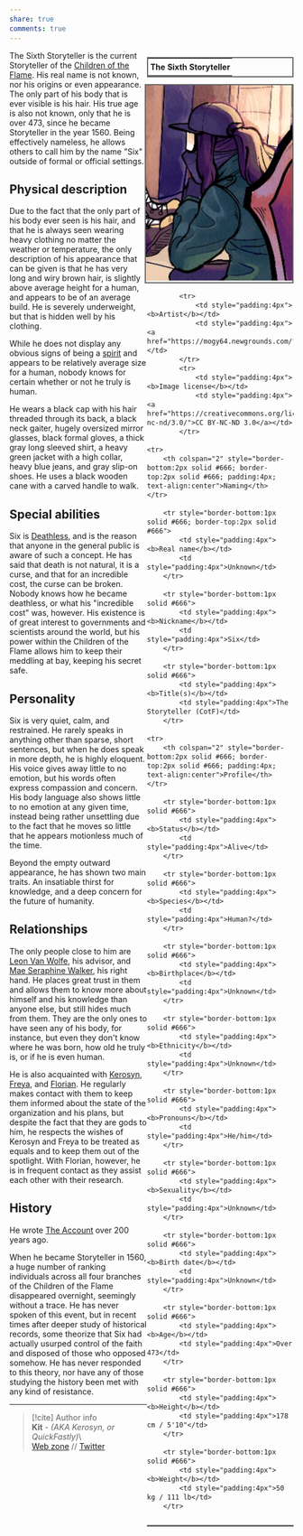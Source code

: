 ```yaml
---  
share: true  
comments: true  
---  
```

<div style="float:right; clear:right; width:260px; margin:0 0 0 14; border-collapse:collapse">  
  <table style="float:right; clear:right; width:260px; margin:0 0 0 14; border:2px solid #666; line-height:1.5; border-collapse:collapse; font-size:smaller">  
	<tr>  
		<th colspan="2" style="border-bottom:2px solid #666; font-size:larger; padding:4px; text-align:center">The Sixth Storyteller</th>  
	</tr></table>  
  </div>  
  
  <span align="center" style="float:right; clear:right; width:260px; margin:0 0 0 14; padding:4 0 0 0; border:2px solid #666; border-collapse:collapse">![250](../../assets/img/Storyteller%20portrait.png)</span>  
  
  <div style="float:right; clear:right; width:260px; margin:0 0 0 14; border-collapse:collapse">  
    <table style="float:right; clear:right; width:260px; margin:0 0 7 14; border:2px solid #666; border-top:1px solid #666; line-height:1.5; border-collapse:collapse; font-size:smaller">  
			  
			<tr>  
				<td style="padding:4px"><b>Artist</b></td>  
				<td style="padding:4px"><a href="https://mogy64.newgrounds.com/">mogy64</a></td>  
			</tr>  
			<tr>  
				<td style="padding:4px"><b>Image license</b></td>  
				<td style="padding:4px"><a href="https://creativecommons.org/licenses/by-nc-nd/3.0/">CC BY-NC-ND 3.0</a></td>  
			</tr>  
		  
	<tr>  
		<th colspan="2" style="border-bottom:2px solid #666; border-top:2px solid #666; padding:4px; text-align:center">Naming</th>  
	</tr>  
			  
		<tr style="border-bottom:1px solid #666; border-top:2px solid #666">  
			<td style="padding:4px"><b>Real name</b></td>  
			<td style="padding:4px">Unknown</td>  
		</tr>  
	  
		<tr style="border-bottom:1px solid #666">  
			<td style="padding:4px"><b>Nickname</b></td>  
			<td style="padding:4px">Six</td>  
		</tr>  
	  
		<tr style="border-bottom:1px solid #666">  
			<td style="padding:4px"><b>Title(s)</b></td>  
			<td style="padding:4px">The Storyteller (CotF)</td>  
		</tr>  
	  
	<tr>  
		<th colspan="2" style="border-bottom:2px solid #666; border-top:2px solid #666; padding:4px; text-align:center">Profile</th>  
	</tr>  
		  
		<tr style="border-bottom:1px solid #666">  
			<td style="padding:4px"><b>Status</b></td>  
			<td style="padding:4px">Alive</td>  
		</tr>  
	  
		<tr style="border-bottom:1px solid #666">  
			<td style="padding:4px"><b>Species</b></td>  
			<td style="padding:4px">Human?</td>  
		</tr>  
	  
		<tr style="border-bottom:1px solid #666">  
			<td style="padding:4px"><b>Birthplace</b></td>  
			<td style="padding:4px">Unknown</td>  
		</tr>  
	  
		<tr style="border-bottom:1px solid #666">  
			<td style="padding:4px"><b>Ethnicity</b></td>  
			<td style="padding:4px">Unknown</td>  
		</tr>	  
	  
		<tr style="border-bottom:1px solid #666">  
			<td style="padding:4px"><b>Pronouns</b></td>  
			<td style="padding:4px">He/him</td>  
		</tr>  
	  
		<tr style="border-bottom:1px solid #666">  
			<td style="padding:4px"><b>Sexuality</b></td>  
			<td style="padding:4px">Unknown</td>  
		</tr>  
	  
		<tr style="border-bottom:1px solid #666">  
			<td style="padding:4px"><b>Birth date</b></td>  
			<td style="padding:4px">Unknown</td>  
		</tr>  
	  
		<tr style="border-bottom:1px solid #666">  
			<td style="padding:4px"><b>Age</b></td>  
			<td style="padding:4px">Over 473</td>  
		</tr>  
	  
		<tr style="border-bottom:1px solid #666">  
			<td style="padding:4px"><b>Height</b></td>  
			<td style="padding:4px">178 cm / 5'10"</td>  
		</tr>  
	  
		<tr style="border-bottom:1px solid #666">  
			<td style="padding:4px"><b>Weight</b></td>  
			<td style="padding:4px">50 kg / 111 lb</td>  
		</tr>  
	  
  </table>  
</div>  
  
The Sixth Storyteller is the current Storyteller of the [Children of the Flame](../World/Organizations/Religions%20&%20Cults/Children%20of%20the%20Flame). His real name is not known, nor his origins or even appearance. The only part of his body that is ever visible is his hair. His true age is also not known, only that he is over 473, since he became Storyteller in the year 1560. Being effectively nameless, he allows others to call him by the name "Six" outside of formal or official settings.  
  
## Physical description  
  
Due to the fact that the only part of his body ever seen is his hair, and that he is always seen wearing heavy clothing no matter the weather or temperature, the only description of his appearance that can be given is that he has very long and wiry brown hair, is slightly above average height for a human, and appears to be of an average build. He is severely underweight, but that is hidden well by his clothing.  
  
While he does not display any obvious signs of being a [spirit](../World/Inhabitants/Spirits) and appears to be relatively average size for a human, nobody knows for certain whether or not he truly is human.  
  
He wears a black cap with his hair threaded through its back, a black neck gaiter, hugely oversized mirror glasses, black formal gloves, a thick gray long sleeved shirt, a heavy green jacket with a high collar, heavy blue jeans, and gray slip-on shoes. He uses a black wooden cane with a carved handle to walk.  
  
## Special abilities  
  
Six is [Deathless](Pestilence#Deathlessness), and is the reason that anyone in the general public is aware of such a concept. He has said that death is not natural, it is a curse, and that for an incredible cost, the curse can be broken. Nobody knows how he became deathless, or what his "incredible cost" was, however. His existence is of great interest to governments and scientists around the world, but his power within the Children of the Flame allows him to keep their meddling at bay, keeping his secret safe.  
  
## Personality  
  
Six is very quiet, calm, and restrained. He rarely speaks in anything other than sparse, short sentences, but when he does speak in more depth, he is highly eloquent. His voice gives away little to no emotion, but his words often express compassion and concern. His body language also shows little to no emotion at any given time, instead being rather unsettling due to the fact that he moves so little that he appears motionless much of the time.  
  
Beyond the empty outward appearance, he has shown two main traits. An insatiable thirst for knowledge, and a deep concern for the future of humanity.  
  
## Relationships  
  
The only people close to him are [Leon Van Wolfe](./Leon%20Van%20Wolfe), his advisor, and [Mae Seraphine Walker](./Mae%20Seraphine%20Walker), his right hand. He places great trust in them and allows them to know more about himself and his knowledge than anyone else, but still hides much from them. They are the only ones to have seen any of his body, for instance, but even they don't know where he was born, how old he truly is, or if he is even human.  
  
He is also acquainted with [Kerosyn](./Incarnations%20&%20Gods/Kerosyn), [Freya](./Incarnations%20&%20Gods/Freya), and [Florian](./Incarnations%20&%20Gods/Florian). He regularly makes contact with them to keep them informed about the state of the organization and his plans, but despite the fact that they are gods to him, he respects the wishes of Kerosyn and Freya to be treated as equals and to keep them out of the spotlight. With Florian, however, he is in frequent contact as they assist each other with their research.  
  
## History  
  
He wrote [The Account](../World/History%20&%20Events/The%20Account) over 200 years ago.  
  
When he became Storyteller in 1560, a huge number of ranking individuals across all four branches of the Children of the Flame disappeared overnight, seemingly without a trace. He has never spoken of this event, but in recent times after deeper study of historical records, some theorize that Six had actually usurped control of the faith and disposed of those who opposed somehow. He has never responded to this theory, nor have any of those studying the history been met with any kind of resistance.  
  
-----  
> [!cite] Author info  
> **Kit** - *(AKA Kerosyn, or QuickFastly)*\  
> [Web zone](https://kitabe.link) // [Twitter](https://twitter.com/Kerosyn_)